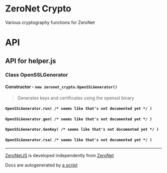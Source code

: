 # ZeroNet Crypto

Various cryptography functions for ZeroNet

# API

## API for helper.js

### Class OpenSSLGenerator

#### Constructor - `new zeronet_crypto.OpenSSLGenerator()`

 > Generates keys and certificates using the openssl binary

#### `OpenSSLGenerator.run( /* seems like that's not documented yet */ )`

#### `OpenSSLGenerator.gen( /* seems like that's not documented yet */ )`

#### `OpenSSLGenerator.GenKey( /* seems like that's not documented yet */ )`

#### `OpenSSLGenerator.rsa( /* seems like that's not documented yet */ )`

-----

[ZeroNetJS](github.com/ZeroNetJS) is developed independently from [ZeroNet](github.com/HelloZeroNet)

Docs are autogenerated by [a script](/docs-gen/lib/index.js?raw=true)
